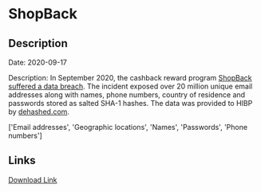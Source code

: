 # ShopBack

## Description

Date: 2020-09-17

Description:
In September 2020, the cashback reward program <a href="https://support.shopback.com.au/hc/en-us/articles/360054141274-Customer-Notice-FAQs" target="_blank" rel="noopener">ShopBack suffered a data breach</a>. The incident exposed over 20 million unique email addresses along with names, phone numbers, country of residence and passwords stored as salted SHA-1 hashes. The data was provided to HIBP by <a href="https://dehashed.com/" target="_blank" rel="noopener">dehashed.com</a>.


['Email addresses', 'Geographic locations', 'Names', 'Passwords', 'Phone numbers']

## Links

[Download Link](https://link-to.net/1229997/456.84315848193023/dynamic/?r=aHR0cHM6Ly93d3cubWVkaWFmaXJlLmNvbS92aWV3LzZoc1FDMVBpN2dDZnhsZC9zaG9wYmFjay5jb20vZmlsZQ==)